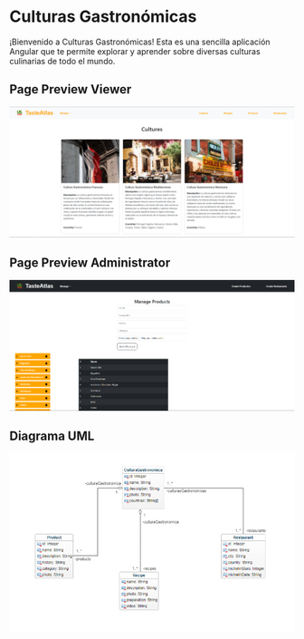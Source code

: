 # Culturas Gastronómicas

¡Bienvenido a Culturas Gastronómicas! Esta es una sencilla aplicación Angular que te permite explorar y aprender sobre diversas culturas culinarias de todo el mundo.

## Page Preview Viewer

![PageV](./src/assets/Images/PageV.png)

## Page Preview Administrator

![PageV](./src/assets/Images/PageA.png)

## Diagrama UML

![Culturas Gastronómicas](./src/assets/Images/Diagrama.png)
